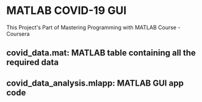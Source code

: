 # MATLAB COVID-19 GUI

This Project's Part of Mastering Programming with MATLAB Course - Coursera

## covid_data.mat: MATLAB table containing all the required data

## covid_data_analysis.mlapp: MATLAB GUI app code
